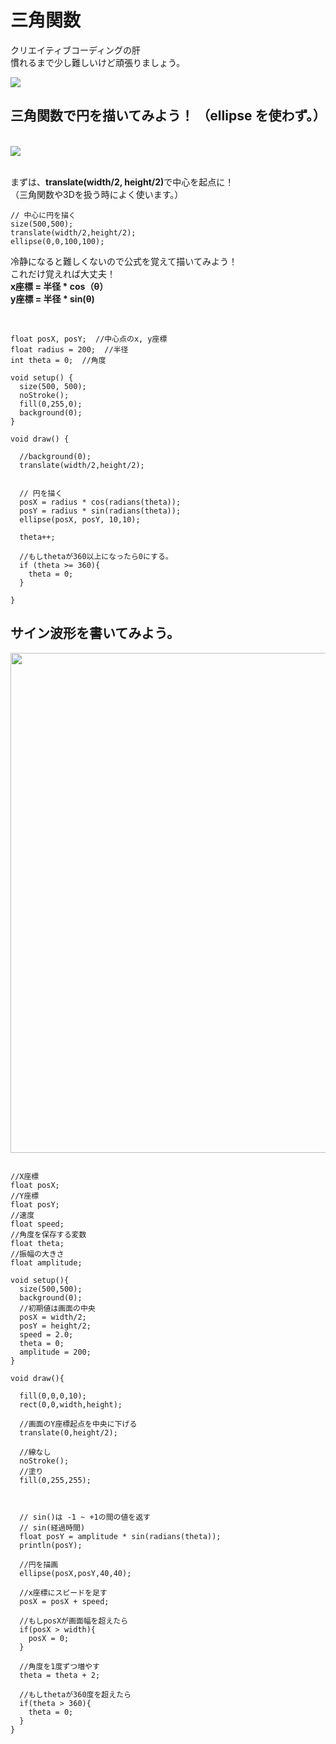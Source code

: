 # 三角関数

クリエイティブコーディングの肝<br>
慣れるまで少し難しいけど頑張りましょう。

<img src="https://thebookofshaders.com/05/sincos.gif">

<br>

## 三角関数で円を描いてみよう！ （ellipse を使わず。）

<br>
<img src="https://github.com/55Kaerukun/Processing/blob/master/images/sin_cos.png">
<br>

<br>

まずは、<strong>translate(width/2, height/2)</strong>で中心を起点に！ <br>
（三角関数や3Dを扱う時によく使います。）
<br>

```
// 中心に円を描く
size(500,500);
translate(width/2,height/2);
ellipse(0,0,100,100);

```


冷静になると難しくないので公式を覚えて描いてみよう！<br>
これだけ覚えれば大丈夫！<br>
<strong>x座標 = 半径 * cos（θ）</strong> <br>
<strong>y座標 = 半径 * sin(θ)</strong>
<br>
<br>

```

float posX, posY;  //中心点のx, y座標
float radius = 200;  //半径
int theta = 0;  //角度
 
void setup() {
  size(500, 500);  
  noStroke();
  fill(0,255,0);
  background(0);
}
 
void draw() {
 
  //background(0);
  translate(width/2,height/2);
  
 
  // 円を描く
  posX = radius * cos(radians(theta));
  posY = radius * sin(radians(theta));
  ellipse(posX, posY, 10,10);
  
  theta++;
  
  //もしthetaが360以上になったら0にする。
  if (theta >= 360){
    theta = 0;
  }
  
}

```






## サイン波形を書いてみよう。

<img src="https://github.com/55Kaerukun/Processing/blob/master/images/sin.png" width="800px">
<br>

```

//X座標
float posX;
//Y座標
float posY;
//速度
float speed;
//角度を保存する変数
float theta;
//振幅の大きさ
float amplitude;

void setup(){
  size(500,500);
  background(0);
  //初期値は画面の中央
  posX = width/2;
  posY = height/2;
  speed = 2.0;
  theta = 0;
  amplitude = 200;
}

void draw(){
  
  fill(0,0,0,10);
  rect(0,0,width,height);
  
  //画面のY座標起点を中央に下げる
  translate(0,height/2);
  
  //線なし
  noStroke();
  //塗り
  fill(0,255,255);
  
  
  
  // sin()は -1 ~ +1の間の値を返す
  // sin(経過時間)
  float posY = amplitude * sin(radians(theta));
  println(posY);
 
  //円を描画
  ellipse(posX,posY,40,40);
  
  //x座標にスピードを足す
  posX = posX + speed;
  
  //もしposXが画面幅を超えたら
  if(posX > width){
    posX = 0;
  }
  
  //角度を1度ずつ増やす
  theta = theta + 2;
  
  //もしthetaが360度を超えたら
  if(theta > 360){
    theta = 0;
  }
}


```
